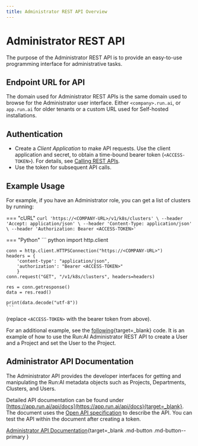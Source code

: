 ```yaml
---
title: Administrator REST API Overview
---
```

# Administrator REST API

The purpose of the Administrator REST API is to provide an easy-to-use programming interface for administrative tasks.


## Endpoint URL for API


The domain used for Administrator REST APIs is the same domain used to browse for the Administrator user interface. Either `<company>.run.ai`, or `app.run.ai` for older tenants or a custom URL used for Self-hosted installations.


## Authentication

* Create a _Client Application_ to make API requests. Use the client application and secret, to obtain a time-bound bearer token (`<ACCESS-TOKEN>`). For details, see [Calling REST APIs](../rest-auth.md).
* Use the token for subsequent API calls. 


## Example Usage 

For example, if you have an Administrator role, you can get a list of clusters by running:

=== "cURL"
    ```
    curl 'https://<COMPANY-URL>/v1/k8s/clusters' \
    --header 'Accept: application/json' \
    --header 'Content-Type: application/json' \
    --header 'Authorization: Bearer <ACCESS-TOKEN>' 
    ```

=== "Python"
    ``` python
    import http.client

    conn = http.client.HTTPSConnection("https://<COMPANY-URL>")
    headers = {
        'content-type': "application/json",
        'authorization': "Bearer <ACCESS-TOKEN>"
        }
    conn.request("GET", "/v1/k8s/clusters", headers=headers)

    res = conn.getresponse()
    data = res.read()

    print(data.decode("utf-8"))
    ```
(replace `<ACCESS-TOKEN>` with the bearer token from above).


For an additional example, see the [following](https://github.com/run-ai/docs/blob/master/examples/create-user-and-project.py){target=_blank} code. It is an example of how to use the Run:AI Administrator REST API to create a User and a Project and set the User to the Project.  


## Administrator API Documentation

The Administrator API provides the developer interfaces for getting and manipulating the Run:AI metadata objects such as Projects, Departments, Clusters, and Users.


Detailed API documentation can be found under [https://app.run.ai/api/docs](https://app.run.ai/api/docs){target=_blank}. The document uses the [Open API specification](https://swagger.io/specification/) to describe the API. You can test the API within the document after creating a token.


[Administrator API Documentation](https://app.run.ai/api/docs){target=_blank .md-button .md-button--primary }
